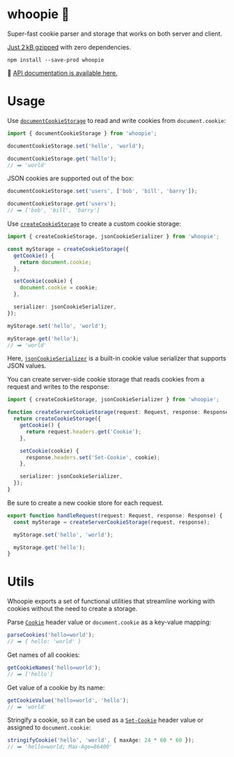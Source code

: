 # whoopie 🍪

Super-fast cookie parser and storage that works on both server and client.

[Just 2 kB gzipped](https://bundlephobia.com/package/whoopie) with zero dependencies.

```shell
npm install --save-prod whoopie
```

🔰 [API documentation is available here.](https://smikhalevski.github.io/whoopie)

# Usage

Use [`documentCookieStorage`](https://smikhalevski.github.io/whoopie/variables/documentCookieStorage.html) to read and
write cookies from `document.cookie`:

```ts
import { documentCookieStorage } from 'whoopie';

documentCookieStorage.set('hello', 'world');

documentCookieStorage.get('hello');
// ⮕ 'world'
```

JSON cookies are supported out of the box:

```ts
documentCookieStorage.set('users', ['bob', 'bill', 'barry']);

documentCookieStorage.get('users');
// ⮕ ['bob', 'bill', 'barry']
```

Use [`createCookieStorage`](https://smikhalevski.github.io/whoopie/functions/createCookieStorage.html) to create
a custom cookie storage:

```ts
import { createCookieStorage, jsonCookieSerializer } from 'whoopie';

const myStorage = createCookieStorage({
  getCookie() {
    return document.cookie;
  },

  setCookie(cookie) {
    document.cookie = cookie;
  },

  serializer: jsonCookieSerializer,
});

myStorage.set('hello', 'world');

myStorage.get('hello');
// ⮕ 'world'
```

Here, [`jsonCookieSerializer`](https://smikhalevski.github.io/whoopie/variables/jsonCookieSerializer.html) is a built-in
cookie value serializer that supports JSON values.

You can create server-side cookie storage that reads cookies from a request and writes to the response:

```ts
import { createCookieStorage, jsonCookieSerializer } from 'whoopie';

function createServerCookieStorage(request: Request, response: Response): CookieStorage {
  return createCookieStorage({
    getCookie() {
      return request.headers.get('Cookie');
    },

    setCookie(cookie) {
      response.headers.set('Set-Cookie', cookie);
    },

    serializer: jsonCookieSerializer,
  });
}
```

Be sure to create a new cookie store for each request.

```ts
export function handleRequest(request: Request, response: Response) {
  const myStorage = createServerCookieStorage(request, response);

  myStorage.set('hello', 'world');

  myStorage.get('hello');
}
```

# Utils

Whoopie exports a set of functional utilities that streamline working with cookies without the need to create a storage.

Parse [`Cookie`](https://developer.mozilla.org/en-US/docs/Web/HTTP/Reference/Headers/Cookie) header value or
`document.cookie` as a key-value mapping:

```ts
parseCookies('hello=world');
// ⮕ { hello: 'world' }
```

Get names of all cookies:

```ts
getCookieNames('hello=world');
// ⮕ ['hello']
```

Get value of a cookie by its name:

```ts
getCookieValue('hello=world', 'hello');
// ⮕ 'world'
```

Stringify a cookie, so it can be used as
a [`Set-Cookie`](https://developer.mozilla.org/en-US/docs/Web/HTTP/Reference/Headers/Set-Cookie) header value or
assigned to `document.cookie`:

```ts
stringifyCookie('hello', 'world', { maxAge: 24 * 60 * 60 });
// ⮕ 'hello=world; Max-Age=86400'
```
